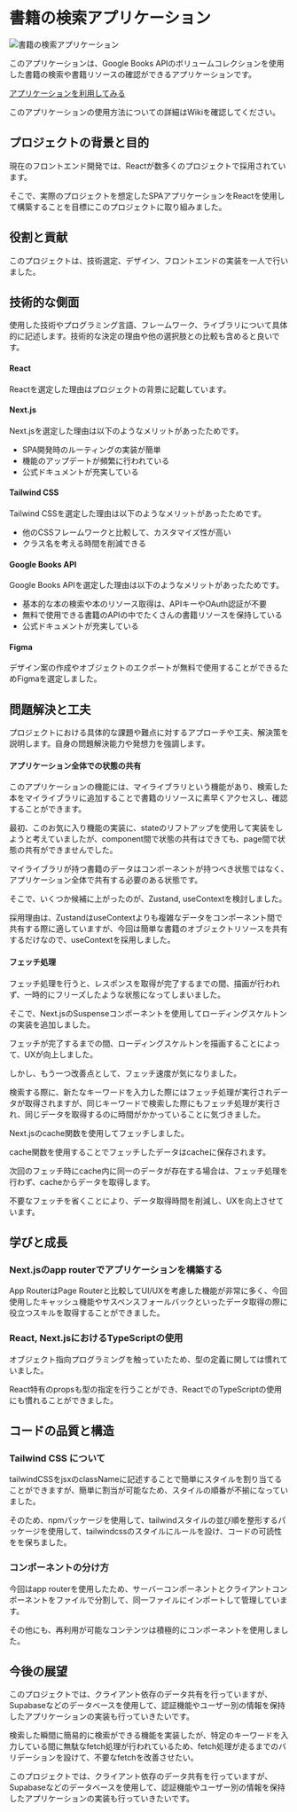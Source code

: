 # 書籍の検索アプリケーション

![書籍の検索アプリケーション](https://github.com/daxchx/book-search/assets/149696768/d7e1de76-5eb9-4e31-9ee8-29b8b848df27)

このアプリケーションは、Google Books APIのボリュームコレクションを使用した書籍の検索や書籍リソースの確認ができるアプリケーションです。

<a href="https://book-app-roan.vercel.app/">アプリケーションを利用してみる</a>

このアプリケーションの使用方法についての詳細はWikiを確認してください。

## プロジェクトの背景と目的

現在のフロントエンド開発では、Reactが数多くのプロジェクトで採用されています。

そこで、実際のプロジェクトを想定したSPAアプリケーションをReactを使用して構築することを目標にこのプロジェクトに取り組みました。

## 役割と貢献

このプロジェクトは、技術選定、デザイン、フロントエンドの実装を一人で行いました。

## 技術的な側面

使用した技術やプログラミング言語、フレームワーク、ライブラリについて具体的に記述します。技術的な決定の理由や他の選択肢との比較も含めると良いです。

#### React

Reactを選定した理由はプロジェクトの背景に記載しています。

#### Next.js

Next.jsを選定した理由は以下のようなメリットがあったためです。

- SPA開発時のルーティングの実装が簡単
- 機能のアップデートが頻繁に行われている
- 公式ドキュメントが充実している

#### Tailwind CSS

Tailwind CSSを選定した理由は以下のようなメリットがあったためです。

- 他のCSSフレームワークと比較して、カスタマイズ性が高い
- クラス名を考える時間を削減できる

#### Google Books API

Google Books APIを選定した理由は以下のようなメリットがあったためです。

- 基本的な本の検索や本のリソース取得は、APIキーやOAuth認証が不要
- 無料で使用できる書籍のAPIの中でたくさんの書籍リソースを保持している
- 公式ドキュメントが充実している

#### Figma

デザイン案の作成やオブジェクトのエクポートが無料で使用することができるためFigmaを選定しました。

## 問題解決と工夫

プロジェクトにおける具体的な課題や難点に対するアプローチや工夫、解決策を説明します。自身の問題解決能力や発想力を強調します。

#### アプリケーション全体での状態の共有

このアプリケーションの機能には、マイライブラリという機能があり、検索した本をマイライブラリに追加することで書籍のリソースに素早くアクセスし、確認することができます。

最初、このお気に入り機能の実装に、stateのリフトアップを使用して実装をしようと考えていましたが、component間で状態の共有はできても、page間で状態の共有ができませんでした。

マイライブラリが持つ書籍のデータはコンポーネントが持つべき状態ではなく、アプリケーション全体で共有する必要のある状態です。

そこで、いくつか候補に上がったのが、Zustand, useContextを検討しました。

採用理由は、ZustandはuseContextよりも複雑なデータをコンポーネント間で共有する際に適していますが、今回は簡単な書籍のオブジェクトリソースを共有するだけなので、useContextを採用しました。

#### フェッチ処理

フェッチ処理を行うと、レスポンスを取得が完了するまでの間、描画が行われず、一時的にフリーズしたような状態になってしまいました。

そこで、Next.jsのSuspenseコンポーネントを使用してローディングスケルトンの実装を追加しました。

フェッチが完了するまでの間、ローディングスケルトンを描画することによって、UXが向上しました。

しかし、もう一つ改善点として、フェッチ速度が気になりました。

検索する際に、新たなキーワードを入力した際にはフェッチ処理が実行されデータが取得されますが、同じキーワードで検索した際にもフェッチ処理が実行され、同じデータを取得するのに時間がかかっていることに気づきました。

Next.jsのcache関数を使用してフェッチしました。

cache関数を使用することでフェッチしたデータはcacheに保存されます。

次回のフェッチ時にcache内に同一のデータが存在する場合は、フェッチ処理を行わず、cacheからデータを取得します。

不要なフェッチを省くことにより、データ取得時間を削減し、UXを向上させています。

## 学びと成長

### Next.jsのapp routerでアプリケーションを構築する

App RouterはPage Routerと比較してUI/UXを考慮した機能が非常に多く、今回使用したキャッシュ機能やサスペンスフォールバックといったデータ取得の際に役立つスキルを取得することができました。

### React, Next.jsにおけるTypeScriptの使用

オブジェクト指向プログラミングを触っていたため、型の定義に関しては慣れていました。

React特有のpropsも型の指定を行うことができ、ReactでのTypeScriptの使用にも慣れることができました。

## コードの品質と構造

### **Tailwind CSS について**

tailwindCSSをjsxのclassNameに記述することで簡単にスタイルを割り当てることができますが、簡単に割当が可能なため、スタイルの順番が不揃になっていました。

そのため、npmパッケージを使用して、tailwindスタイルの並び順を整形するパッケージを使用して、tailwindcssのスタイルにルールを設け、コードの可読性をを保ちました。

### **コンポーネントの分け方**

今回はapp routerを使用したため、サーバーコンポーネントとクライアントコンポーネントをファイルで分割して、同一ファイルにインポートして管理しています。

その他にも、再利用が可能なコンテンツは積極的にコンポーネントを使用しました。

## 今後の展望

このプロジェクトでは、クライアント依存のデータ共有を行っていますが、Supabaseなどのデータベースを使用して、認証機能やユーザー別の情報を保持したアプリケーションの実装も行っていきたいです。

検索した瞬間に簡易的に検索ができる機能を実装したが、特定のキーワードを入力している間に無駄なfetch処理が行われているため、fetch処理が走るまでのバリデーションを設けて、不要なfetchを改善させたい。

このプロジェクトでは、クライアント依存のデータ共有を行っていますが、Supabaseなどのデータベースを使用して、認証機能やユーザー別の情報を保持したアプリケーションの実装も行っていきたいです。
